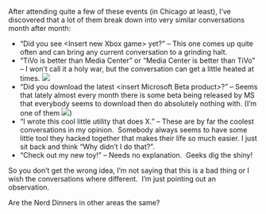 After attending quite a few of these events (in Chicago at least), I’ve
discovered that a lot of them break down into very similar conversations
month after month:

-   “Did you see \<Insert new Xbox game\> yet?” – This one comes up
    quite often and can bring any current conversation to a grinding
    halt.
-   “TiVo is better than Media Center” or “Media Center is better than
    TiVo” – I won’t call it a holy war, but the conversation can get a
    little heated at times.
    ![](http://blogs.geekdojo.net/ryan/images/smile3.gif)
-   “Did you download the latest \<insert Microsoft Beta product\>?” –
    Seems that lately almost every month there is some beta being
    released by MS that everybody seems to download then do absolutely
    nothing with. (I’m one of them
    ![](http://blogs.geekdojo.net/ryan/images/smile3.gif))
-   “I wrote this cool little utility that does X.” – These are by far
    the coolest conversations in my opinion.  Somebody always seems to
    have some little tool they hacked together that makes their life so
    much easier. I just sit back and think “Why didn’t I do that?”.
-   “Check out my new toy!” – Needs no explanation.  Geeks dig the
    shiny!

So you don’t get the wrong idea, I’m not saying that this is a bad thing
or I wish the conversations where different.  I’m just pointing out an
observation.

Are the Nerd Dinners in other areas the same?
